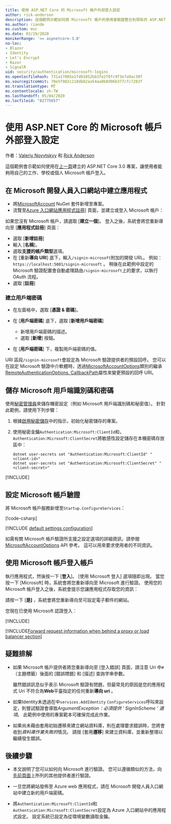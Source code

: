 ```yaml
---
title: 使用 ASP.NET Core 的 Microsoft 帳戶外部登入設定
author: rick-anderson
description: 這個範例示範如何將 Microsoft 帳戶的使用者驗證整合到現有的 ASP.NET Core 應用程式中。
ms.author: riande
ms.custom: mvc
ms.date: 03/19/2020
monikerRange: '>= aspnetcore-3.0'
no-loc:
- Blazor
- Identity
- Let's Encrypt
- Razor
- SignalR
uid: security/authentication/microsoft-logins
ms.openlocfilehash: 731a17085a1fd01852bb3fe2f0fc9f3e7a9ac30f
ms.sourcegitcommit: 70e5f982c218db82aa54aa8b8d96b377cfc7283f
ms.translationtype: MT
ms.contentlocale: zh-TW
ms.lasthandoff: 05/04/2020
ms.locfileid: "82775657"
---
```

# <a name="microsoft-account-external-login-setup-with-aspnet-core"></a>使用 ASP.NET Core 的 Microsoft 帳戶外部登入設定

作者：[Valeriy Novytskyy](https://github.com/01binary) 和 [Rick Anderson](https://twitter.com/RickAndMSFT)

這個範例會示範如何使用在[上一頁](xref:security/authentication/social/index)建立的 ASP.NET Core 3.0 專案，讓使用者能夠用自己的工作、學校或個人 Microsoft 帳戶登入。

## <a name="create-the-app-in-microsoft-developer-portal"></a>在 Microsoft 開發人員入口網站中建立應用程式

* 將[MicrosoftAccount](https://www.nuget.org/packages/Microsoft.AspNetCore.Authentication.MicrosoftAccount/) NuGet 套件新增至專案。
* 流覽至[Azure 入口網站應用程式註冊](https://go.microsoft.com/fwlink/?linkid=2083908)] 頁面，並建立或登入 Microsoft 帳戶：

如果您沒有 Microsoft 帳戶，請選取 [**建立一個**]。 登入之後，系統會將您重新導向至 [**應用程式註冊**] 頁面：

* 選取 [**新增註冊**]
* 輸入 [**名稱**]。
* 選取**支援的帳戶類型**選項。  <!-- Accounts for any org work with MS domain accounts. Most folks probably want the last option, personal MS accounts. It took 24 hours after setting this up for the keys to work -->
* 在 [重新**導向 URI**] 底下，輸入`/signin-microsoft`附加的開發 URL。 例如： `https://localhost:5001/signin-microsoft` 。 稍後在此範例中設定的 Microsoft 驗證配置會自動處理路由`/signin-microsoft`上的要求，以執行 OAuth 流程。
* 選取 [**註冊**]

### <a name="create-client-secret"></a>建立用戶端密碼

* 在左窗格中，選取 [**憑證 & 密碼**]。
* 在 [**用戶端密碼**] 底下，選取 [**新增用戶端密碼**]

  * 新增用戶端密碼的描述。
  * 選取 [**新增**] 按鈕。

* 在 [**用戶端密碼**] 下，複製用戶端密碼的值。

URI 區段`/signin-microsoft`會設定為 Microsoft 驗證提供者的預設回呼。 您可以在設定 Microsoft 驗證中介軟體時，透過[MicrosoftAccountOptions](/dotnet/api/microsoft.aspnetcore.authentication.microsoftaccount.microsoftaccountoptions)類別的繼承[RemoteAuthenticationOptions. CallbackPath](/dotnet/api/microsoft.aspnetcore.authentication.remoteauthenticationoptions.callbackpath)屬性來變更預設的回呼 URI。

## <a name="store-the-microsoft-client-id-and-secret"></a>儲存 Microsoft 用戶端識別碼和密碼

使用[秘密管理員](xref:security/app-secrets)來儲存機密設定（例如 Microsoft 用戶端識別碼和秘密值）。 針對此範例，請使用下列步驟：

1. 根據[啟用秘密儲存](xref:security/app-secrets#enable-secret-storage)中的指示，初始化秘密儲存的專案。
1. 使用秘密金鑰`Authentication:Microsoft:ClientId`和， `Authentication:Microsoft:ClientSecret`將敏感性設定儲存在本機密碼存放區中：

    ```dotnetcli
    dotnet user-secrets set "Authentication:Microsoft:ClientId" "<client-id>"
    dotnet user-secrets set "Authentication:Microsoft:ClientSecret" "<client-secret>"
    ```

[!INCLUDE[](~/includes/environmentVarableColon.md)]

## <a name="configure-microsoft-account-authentication"></a>設定 Microsoft 帳戶驗證

將 Microsoft 帳戶服務新增至`Startup.ConfigureServices`：

[!code-csharp[](~/security/authentication/social/social-code/3.x/StartupMS3x.cs?name=snippet&highlight=10-14)]

[!INCLUDE [default settings configuration](includes/default-settings.md)]

如需有關 Microsoft 帳戶驗證所支援之設定選項的詳細資訊，請參閱[MicrosoftAccountOptions](/dotnet/api/microsoft.aspnetcore.builder.microsoftaccountoptions) API 參考。 這可以用來要求使用者的不同資訊。

## <a name="sign-in-with-microsoft-account"></a>使用 Microsoft 帳戶登入帳戶

執行應用程式，然後按一下 [**登入**]。 [使用 Microsoft 登入] 選項隨即出現。 當您按一下 [Microsoft] 時，系統會將您重新導向至 Microsoft 進行驗證。 使用您的 Microsoft 帳戶登入之後，系統會提示您讓應用程式存取您的資訊：

請按一下 [**是]** ，系統會將您重新導向至可設定電子郵件的網站。

您現在已使用 Microsoft 認證登入：

[!INCLUDE[](includes/chain-auth-providers.md)]

[!INCLUDE[Forward request information when behind a proxy or load balancer section](includes/forwarded-headers-middleware.md)]

## <a name="troubleshooting"></a>疑難排解

* 如果 Microsoft 帳戶提供者將您重新導向至 [登入錯誤] 頁面，請注意 Uri 中`#` （主題標籤）後面的 [錯誤標題] 和 [描述] 查詢字串參數。

  雖然錯誤訊息似乎表示 Microsoft 驗證有問題，但最常見的原因是您的應用程式 Uri 不符合為**Web**平臺指定的任何重新**導向 uri** 。
* 如果Identity未透過在中`services.AddIdentity` `ConfigureServices`呼叫來設定，則嘗試驗證會導致*ArgumentException：必須提供 ' SignInScheme ' 選項*。 此範例中使用的專案範本可確保完成此作業。
* 如果尚未藉由套用初始遷移來建立網站資料庫，則在處理要求錯誤時，您將會收到*資料庫作業失敗的*情況。 請按 [套用**遷移**] 來建立資料庫，並重新整理以繼續發生錯誤。

## <a name="next-steps"></a>後續步驟

* 本文說明了您可以如何向 Microsoft 進行驗證。 您可以遵循類似的方法，向[先前頁面](xref:security/authentication/social/index)上所列的其他提供者進行驗證。

* 一旦您將網站發佈至 Azure web 應用程式，請在 Microsoft 開發人員入口網站中建立新的用戶端密碼。

* 將`Authentication:Microsoft:ClientId`和`Authentication:Microsoft:ClientSecret`設定為 Azure 入口網站中的應用程式設定。 設定系統已設定為從環境變數讀取金鑰。
